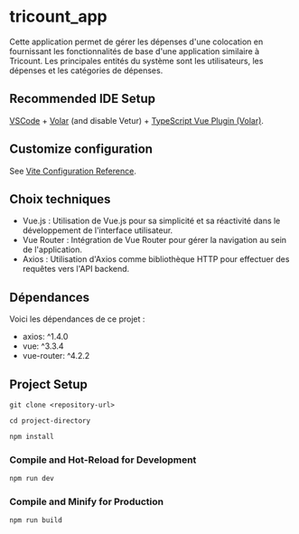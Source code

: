# tricount_app

Cette application permet de gérer les dépenses d'une colocation en fournissant les fonctionnalités de base d'une application similaire à Tricount. Les principales entités du système sont les utilisateurs, les dépenses et les catégories de dépenses.

## Recommended IDE Setup

[VSCode](https://code.visualstudio.com/) + [Volar](https://marketplace.visualstudio.com/items?itemName=Vue.volar) (and disable Vetur) + [TypeScript Vue Plugin (Volar)](https://marketplace.visualstudio.com/items?itemName=Vue.vscode-typescript-vue-plugin).

## Customize configuration

See [Vite Configuration Reference](https://vitejs.dev/config/).

## Choix techniques

- Vue.js : Utilisation de Vue.js pour sa simplicité et sa réactivité dans le développement de l'interface utilisateur.
- Vue Router : Intégration de Vue Router pour gérer la navigation au sein de l'application.
- Axios  : Utilisation d'Axios comme bibliothèque HTTP pour effectuer des requêtes vers l'API backend.

## Dépendances

Voici les dépendances de ce projet :

- axios: ^1.4.0
- vue: ^3.3.4
- vue-router: ^4.2.2

## Project Setup

```shell
git clone <repository-url>
```
```shell
cd project-directory
```
```sh
npm install
```

### Compile and Hot-Reload for Development

```sh
npm run dev
```

### Compile and Minify for Production

```sh
npm run build
```
